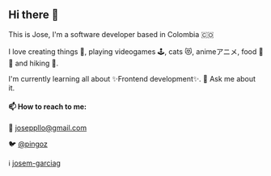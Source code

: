 ## Hi there 👋
This is Jose, I'm a software developer based in Colombia 🇨🇴

I love creating things 👷, playing videogames 🕹, cats 😻, animeアニメ, food 🥬 🍱 and hiking 🥾.

I'm currently learning all about ✨Frontend development✨. 💬 Ask me about it.

#### 📫 How to reach to me:

  📩 joseppllo@gmail.com
  
  🐦 [@pingoz](https://twitter.com/pingoz)
  
  ℹ️ [josem-garciag](https://www.linkedin.com/in/josem-garciag/)

<!--
**josepplloo/josepplloo** is a ✨ _special_ ✨ repository because its `README.md` (this file) appears on your GitHub profile.

Here are some ideas to get you started:

- 🔭 I’m currently working on 
- 🌱 I’m currently learning ...
- 👯 I’m looking to collaborate on ...
- 🤔 I’m looking for help with ...
- 💬 Ask me about ...
- 📫 How to reach me: ...
- 😄 Pronouns: ...
- ⚡ Fun fact: ...
-->
